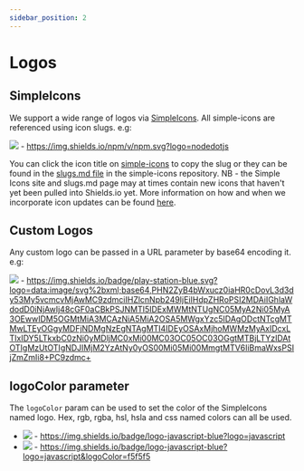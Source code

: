 ```yaml
---
sidebar_position: 2
---
```


# Logos

## SimpleIcons

We support a wide range of logos via [SimpleIcons](https://simpleicons.org/). All simple-icons are referenced using icon slugs. e.g:

![](https://img.shields.io/npm/v/npm.svg?logo=nodedotjs) - https://img.shields.io/npm/v/npm.svg?logo=nodedotjs

You can click the icon title on <a href="https://simpleicons.org/" rel="noopener noreferrer" target="_blank">simple-icons</a> to copy the slug or they can be found in the <a href="https://github.com/simple-icons/simple-icons/blob/master/slugs.md">slugs.md file</a> in the simple-icons repository. NB - the Simple Icons site and slugs.md page may at times contain new icons that haven't yet been pulled into Shields.io yet. More information on how and when we incorporate icon updates can be found [here](https://github.com/badges/shields/discussions/5369).

## Custom Logos

Any custom logo can be passed in a URL parameter by base64 encoding it. e.g:

![](https://img.shields.io/badge/play-station-blue.svg?logo=data:image/svg%2bxml;base64,PHN2ZyB4bWxucz0iaHR0cDovL3d3dy53My5vcmcvMjAwMC9zdmciIHZlcnNpb249IjEiIHdpZHRoPSI2MDAiIGhlaWdodD0iNjAwIj48cGF0aCBkPSJNMTI5IDExMWMtNTUgNC05MyA2Ni05MyA3OEwwIDM5OGMtMiA3MCAzNiA5MiA2OSA5MWgxYzc5IDAgODctNTcgMTMwLTEyOGgyMDFjNDMgNzEgNTAgMTI4IDEyOSAxMjhoMWMzMyAxIDcxLTIxIDY5LTkxbC0zNi0yMDljMC0xMi00MC03OC05OC03OGgtMTBjLTYzIDAtOTIgMzUtOTIgNDJIMjM2YzAtNy0yOS00Mi05Mi00MmgtMTV6IiBmaWxsPSIjZmZmIi8+PC9zdmc+) - https://img.shields.io/badge/play-station-blue.svg?logo=data:image/svg%2bxml;base64,PHN2ZyB4bWxucz0iaHR0cDovL3d3dy53My5vcmcvMjAwMC9zdmciIHZlcnNpb249IjEiIHdpZHRoPSI2MDAiIGhlaWdodD0iNjAwIj48cGF0aCBkPSJNMTI5IDExMWMtNTUgNC05MyA2Ni05MyA3OEwwIDM5OGMtMiA3MCAzNiA5MiA2OSA5MWgxYzc5IDAgODctNTcgMTMwLTEyOGgyMDFjNDMgNzEgNTAgMTI4IDEyOSAxMjhoMWMzMyAxIDcxLTIxIDY5LTkxbC0zNi0yMDljMC0xMi00MC03OC05OC03OGgtMTBjLTYzIDAtOTIgMzUtOTIgNDJIMjM2YzAtNy0yOS00Mi05Mi00MmgtMTV6IiBmaWxsPSIjZmZmIi8+PC9zdmc+

## logoColor parameter

The `logoColor` param can be used to set the color of the SimpleIcons named logo. Hex, rgb, rgba, hsl, hsla and css named colors can all be used.

- ![](https://img.shields.io/badge/logo-javascript-blue?logo=javascript) - https://img.shields.io/badge/logo-javascript-blue?logo=javascript
- ![](https://img.shields.io/badge/logo-javascript-blue?logo=javascript&logoColor=f5f5f5) - https://img.shields.io/badge/logo-javascript-blue?logo=javascript&logoColor=f5f5f5
